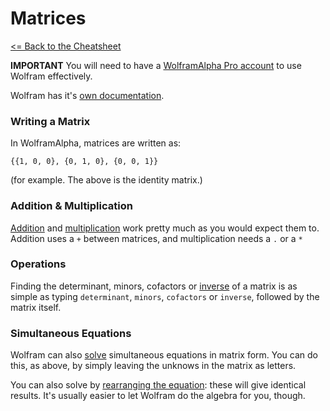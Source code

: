 # Matrices

[<= Back to the Cheatsheet](../WolframCheatsheet.md)

**IMPORTANT** You will need to have a [WolframAlpha Pro account](https://www.imperial.ac.uk/admin-services/ict/self-service/computers-printing/devices-and-software/get-software/get-software-for-students/wolfram-alpha-pro/) to use Wolfram effectively.

Wolfram has it's [own documentation](https://www.wolframalpha.com/examples/mathematics/algebra/matrices/).

### Writing a Matrix
In WolframAlpha, matrices are written as:

` {{1, 0, 0}, {0, 1, 0}, {0, 0, 1}} `

(for example. The above is the identity matrix.)

### Addition & Multiplication
[Addition](https://www.wolframalpha.com/input/?i=%7B%7B2%2C+2%7D%2C+%7B3%2C+8%7D%7D+%2B+%7B%7B-2%2C+3%7D%2C+%7B1%2C+5%7D%7D) and [multiplication](https://www.wolframalpha.com/input/?i=%7B%7B2%2C+2%7D%2C+%7B3%2C+8%7D%7D+.+%7B%7B-2%2C+3%7D%2C+%7B1%2C+5%7D%7D) work pretty much as you would expect them to. Addition uses a `+` between matrices, and multiplication needs a `.` or a `*`

### Operations
Finding the determinant, minors, cofactors or [inverse](https://www.wolframalpha.com/input/?i=inverse+%28%7B%7B2%2C+1%2C+2%7D%2C+%7B-2%2C+-3%2C+1%7D%2C+%7B-1%2C+-2%2C+1%7D%7D%29) of a matrix is as simple as typing `determinant`, `minors`, `cofactors` or `inverse`, followed by the matrix itself.

### Simultaneous Equations
Wolfram can also [solve](https://www.wolframalpha.com/input/?i=%7B%7B2%2C+2%2C+3%7D%2C+%7B3%2C+8%2C+2%7D%2C+%7B-1%2C+2%2C+-1%7D%7D+.%7B%7Bx%7D%2C+%7By%7D%2C+%7Bz%7D%7D%3D%7B%7B20%7D%2C+%7B50%7D%2C+%7B30%7D%7D) simultaneous equations in matrix form. You can do this, as above, by simply leaving the unknows in the matrix as letters.

You can also solve by [rearranging the equation](https://www.wolframalpha.com/input/?i=+%7B%7Bx%7D%2C+%7By%7D%2C+%7Bz%7D%7D%3D%28inverse+%7B%7B2%2C+2%2C+3%7D%2C+%7B3%2C+8%2C+2%7D%2C+%7B-1%2C+2%2C+-1%7D%7D%29.%7B%7B20%7D%2C+%7B50%7D%2C+%7B30%7D%7D): these will give identical results. It's usually easier to let Wolfram do the algebra for you, though.

